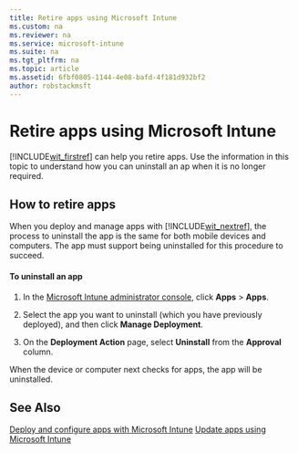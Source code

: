 ```yaml
---
title: Retire apps using Microsoft Intune
ms.custom: na
ms.reviewer: na
ms.service: microsoft-intune
ms.suite: na
ms.tgt_pltfrm: na
ms.topic: article
ms.assetid: 6fbf0805-1144-4e08-bafd-4f181d932bf2
author: robstackmsft
---
```

# Retire apps using Microsoft Intune
[!INCLUDE[wit_firstref](../Token/wit_firstref_md.md)] can help you retire apps. Use the information in this topic to understand how you can uninstall an ap when it is no longer required.

## How to retire apps
When you deploy and manage apps with [!INCLUDE[wit_nextref](../Token/wit_nextref_md.md)], the process to uninstall the app is the same for both mobile devices and computers. The app must support being uninstalled for this procedure to succeed.

#### To uninstall an app

1.  In the [Microsoft Intune administrator console](https://manage.microsoft.com), click **Apps** &gt; **Apps**.

2.  Select the app you want to uninstall (which you have previously deployed), and then click **Manage Deployment**.

3.  On the **Deployment Action** page, select **Uninstall** from the **Approval** column.

When the device or computer next checks for apps, the app will be uninstalled.

## See Also
[Deploy and configure apps with Microsoft Intune](../Topic/Deploy-and-configure-apps-with-Microsoft-Intune.md)
[Update apps using Microsoft Intune](../Topic/Update-apps-using-Microsoft-Intune.md)

